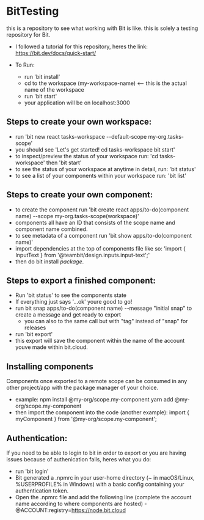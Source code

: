 # BitTesting
this is a repository to see what working with Bit is like. this is solely a testing repository for Bit.

- I followed a tutorial for this repository, heres the link: https://bit.dev/docs/quick-start/

- To Run:
  - run 'bit install'
  - cd to the workspace (my-workspace-name) <-- this is the actual name of the workspace
  - run 'bit start'
  - your application will be on localhost:3000
  
 ## Steps to create your own workspace:
  - run 'bit new react tasks-workspace --default-scope my-org.tasks-scope'
  - you should see 'Let's get started!
                      cd tasks-workspace
                      bit start'
  - to inspect/preview the status of your workspace run: 'cd tasks-workspace' then 'bit start'
  - to see the status of your workspace at anytime in detail, run: 'bit status'
  - to see a list of your components within your workspace run: 'bit list'
                        
 ## Steps to create your own component:
  - to create the component run 'bit create react apps/to-do(component name) --scope my-org.tasks-scope(workspace)'
  - components all have an ID that consists of the scope name and component name combined.
  - to see metadata of a component run 'bit show apps/to-do(component name)'
  - import dependencies at the top of components file like so: 'import { InputText } from '@teambit/design.inputs.input-text';'
  - then do bit install *package*.
  
 ## Steps to export a finished component:
  - Run 'bit status' to see the components state
  - If everything just says '...ok' youre good to go!
  - run bit snap apps/to-do(component name) --message "initial snap" to create a message and get ready to export
    - you can also to the same call but with "tag" instead of "snap" for releases
  - run 'bit export' 
  - this export will save the component within the name of the account youve made within bit.cloud.
  
## Installing components
Components once exported to a remote scope can be consumed in any other project/app with the package manager of your choice.
 - example: npm install @my-org/scope.my-component
            yarn add @my-org/scope.my-component
 - then import the component into the code (another example): import { myComponent } from '@my-org/scope.my-component';
 
## Authentication:
  If you need to be able to login to bit in order to export or you are having issues because of authenication fails, heres what you do:
   -  run 'bit login'
   - Bit generated a .npmrc in your user-home directory (~ in macOS/Linux, %USERPROFILE% in Windows) with a basic config containing your authentication token.
   - Open the .npmrc file and add the following line (complete the account name according to where components are hosted)
    - @ACCOUNT:registry=https://node.bit.cloud
  
